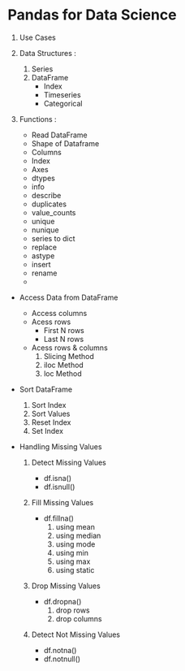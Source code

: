 # Pandas for Data Science

1. Use Cases

2. Data Structures :
    1. Series
    2. DataFrame
        - Index
        - Timeseries
        - Categorical

3. Functions :
    - Read DataFrame
    - Shape of Dataframe
    - Columns
    - Index
    - Axes
    - dtypes
    - info
    - describe
    - duplicates
    - value_counts
    - unique
    - nunique
    - series to dict
    - replace
    - astype
    - insert
    - rename
    - 

- Access Data from DataFrame
    - Access columns
    - Acess rows
        - First N rows
        - Last N rows
    - Acess rows & columns
        1. Slicing Method
        2. iloc Method
        3. loc Method

- Sort DataFrame
    1. Sort Index
    2. Sort Values
    3. Reset Index
    4. Set Index

- Handling Missing Values
    1. Detect Missing Values
        - df.isna()
        - df.isnull()

    2. Fill Missing Values
        - df.fillna()
            1. using mean
            2. using median
            3. using mode
            4. using min
            5. using max
            6. using static

    3. Drop Missing Values
        - df.dropna()
            1. drop rows
            2. drop columns

    4. Detect Not Missing Values
        - df.notna()
        - df.notnull()

